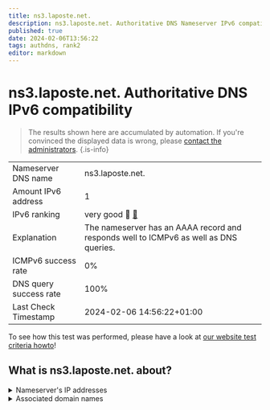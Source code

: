 ```yaml
---
title: ns3.laposte.net.
description: ns3.laposte.net. Authoritative DNS Nameserver IPv6 compatibility
published: true
date: 2024-02-06T13:56:22
tags: authdns, rank2
editor: markdown
---
```


# ns3.laposte.net. Authoritative DNS IPv6 compatibility

> The results shown here are accumulated by automation. If you're convinced the displayed data is wrong, please [contact the administrators](/howto/chat). 
{.is-info}




|   |   |
| - | - |
| Nameserver DNS name | ns3.laposte.net.
| Amount IPv6 address | 1
| IPv6 ranking | very good :2nd_place_medal: [🔗](/howto/ranking) |
| Explanation | The nameserver has an AAAA record and responds well to ICMPv6 as well as DNS queries. |
| ICMPv6 success rate | 0%|
| DNS query success rate | 100% |
| Last Check Timestamp | 2024-02-06 14:56:22+01:00 |

To see how this test was performed, please have a look at [our website test criteria howto](/howto/testcriteria/authdns)!


## What is ns3.laposte.net. about?




<details>
<summary>Nameserver's IP addresses</summary>

2a03:6f81:200:100::11

</details>



<details>
<summary>Associated domain names</summary>

www.labanquepostale.com

</details>
